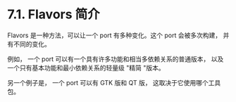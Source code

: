 # 7.1. Flavors 简介

Flavors 是一种方法，可以让一个 port 有多种变化。这个 port 会被多次构建， 并有不同的变化。

例如， 一个 port 可以有一个具有许多功能和相当多依赖关系的普通版本， 以及一个只有基本功能和最小依赖关系的轻量级 "精简 "版本。

另一个例子是， 一个 port 可以有 GTK 版和 QT 版， 这取决于它使用哪个工具包。
